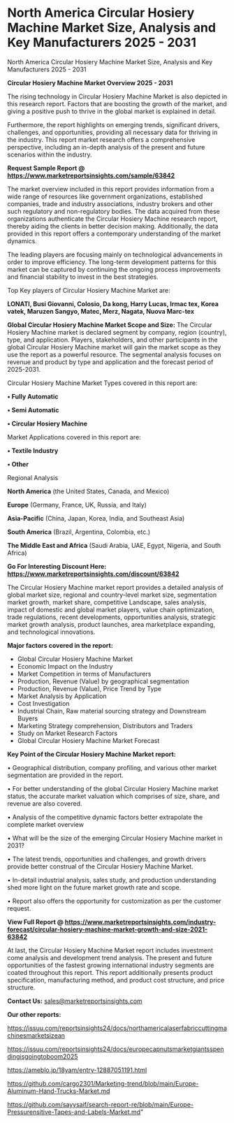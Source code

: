# North America Circular Hosiery Machine Market Size, Analysis and Key Manufacturers 2025 - 2031
North America Circular Hosiery Machine Market Size, Analysis and Key Manufacturers 2025 - 2031

<Strong> Circular Hosiery Machine Market Overview 2025 - 2031</strong>

The rising technology in Circular Hosiery Machine Market is also depicted in this research report. Factors that are boosting the growth of the market, and giving a positive push to thrive in the global market is explained in detail.

Furthermore, the report highlights on emerging trends, significant drivers, challenges, and opportunities, providing all necessary data for thriving in the industry. This report market research offers a comprehensive perspective, including an in-depth analysis of the present and future scenarios within the industry.

<strong>Request Sample Report @ <a href=https://www.marketreportsinsights.com/sample/63842>https://www.marketreportsinsights.com/sample/63842</a></strong>

The market overview included in this report provides information from a wide range of resources like government organizations, established companies, trade and industry associations, industry brokers and other such regulatory and non-regulatory bodies. The data acquired from these organizations authenticate the Circular Hosiery Machine research report, thereby aiding the clients in better decision making. Additionally, the data provided in this report offers a contemporary understanding of the market dynamics.

The leading players are focusing mainly on technological advancements in order to improve efficiency. The long-term development patterns for this market can be captured by continuing the ongoing process improvements and financial stability to invest in the best strategies.

Top Key players of Circular Hosiery Machine Market are:

<strong>LONATI, Busi Giovanni, Colosio, Da kong, Harry Lucas, Irmac tex, Korea vatek, Maruzen Sangyo, Matec, Merz, Nagata, Nuova Marc-tex</strong>

<strong><b>Global Circular Hosiery Machine Market Scope and Size:</b></strong>
The Circular Hosiery Machine market is declared segment by company, region (country), type, and application. Players, stakeholders, and other participants in the global Circular Hosiery Machine market will gain the market scope as they use the report as a powerful resource. The segmental analysis focuses on revenue and product by type and application and the forecast period of 2025-2031.

Circular Hosiery Machine Market Types covered in this report are:

<strong>• Fully Automatic

• Semi Automatic

• Circular Hosiery Machine</strong>

Market Applications covered in this report are:

<strong>• Textile Industry

• Other</strong> 

Regional Analysis

<strong>North America</strong> (the United States, Canada, and Mexico)

<strong>Europe</strong> (Germany, France, UK, Russia, and Italy)

<strong>Asia-Pacific</strong> (China, Japan, Korea, India, and Southeast Asia)

<strong>South America</strong> (Brazil, Argentina, Colombia, etc.)

<strong>The Middle East and Africa</strong> (Saudi Arabia, UAE, Egypt, Nigeria, and South Africa)

<strong>Go For Interesting Discount Here: <a href=https://www.marketreportsinsights.com/discount/63842>https://www.marketreportsinsights.com/discount/63842</a></strong>

The Circular Hosiery Machine market report provides a detailed analysis of global market size, regional and country-level market size, segmentation market growth, market share, competitive Landscape, sales analysis, impact of domestic and global market players, value chain optimization, trade regulations, recent developments, opportunities analysis, strategic market growth analysis, product launches, area marketplace expanding, and technological innovations.

<strong><b>Major factors covered in the report:</b></strong>
<ul>
  <li>Global Circular Hosiery Machine Market </li>
  <li>Economic Impact on the Industry</li>
  <li>Market Competition in terms of Manufacturers</li>
  <li>Production, Revenue (Value) by geographical segmentation</li>
  <li>Production, Revenue (Value), Price Trend by Type</li>
  <li>Market Analysis by Application</li>
  <li>Cost Investigation</li>
  <li>Industrial Chain, Raw material sourcing strategy and Downstream Buyers</li>
  <li>Marketing Strategy comprehension, Distributors and Traders</li>
  <li>Study on Market Research Factors</li>
  <li>Global Circular Hosiery Machine Market Forecast</li>
</ul>

<strong><b>Key Point of the Circular Hosiery Machine Market report:</b></strong>

• Geographical distribution, company profiling, and various other market segmentation are provided in the report.

• For better understanding of the global Circular Hosiery Machine market status, the accurate market valuation which comprises of size, share, and revenue are also covered.

• Analysis of the competitive dynamic factors better extrapolate the complete market overview

• What will be the size of the emerging Circular Hosiery Machine market in 2031?

• The latest trends, opportunities and challenges, and growth drivers provide better construal of the Circular Hosiery Machine Market.

• In-detail industrial analysis, sales study, and production understanding shed more light on the future market growth rate and scope.

• Report also offers the opportunity for customization as per the customer request.

<strong><b>View Full Report @ <a href=https://www.marketreportsinsights.com/industry-forecast/circular-hosiery-machine-market-growth-and-size-2021-63842>https://www.marketreportsinsights.com/industry-forecast/circular-hosiery-machine-market-growth-and-size-2021-63842</a></b></strong>


At last, the Circular Hosiery Machine Market report includes investment come analysis and development trend analysis. The present and future opportunities of the fastest growing international industry segments are coated throughout this report. This report additionally presents product specification, manufacturing method, and product cost structure, and price structure.

<strong>Contact Us:</strong>
sales@marketreportsinsights.com

<strong>Our other reports:</strong>

<a href=https://issuu.com/reportsinsights24/docs/northamericalaserfabriccuttingmachinesmarketsizean>https://issuu.com/reportsinsights24/docs/northamericalaserfabriccuttingmachinesmarketsizean</a>

<a href=https://issuu.com/reportsinsights24/docs/europecapnutsmarketgiantsspendingisgoingtoboom2025>https://issuu.com/reportsinsights24/docs/europecapnutsmarketgiantsspendingisgoingtoboom2025</a>

<a href=https://ameblo.jp/18yam/entry-12887051191.html>https://ameblo.jp/18yam/entry-12887051191.html</a>

<a href=https://github.com/cargo2301/Marketing-trend/blob/main/Europe-Aluminum-Hand-Trucks-Market.md>https://github.com/cargo2301/Marketing-trend/blob/main/Europe-Aluminum-Hand-Trucks-Market.md</a>

<a href=https://github.com/sayysaif/search-report-re/blob/main/Europe-Pressurensitive-Tapes-and-Labels-Market.md>https://github.com/sayysaif/search-report-re/blob/main/Europe-Pressurensitive-Tapes-and-Labels-Market.md</a>"
